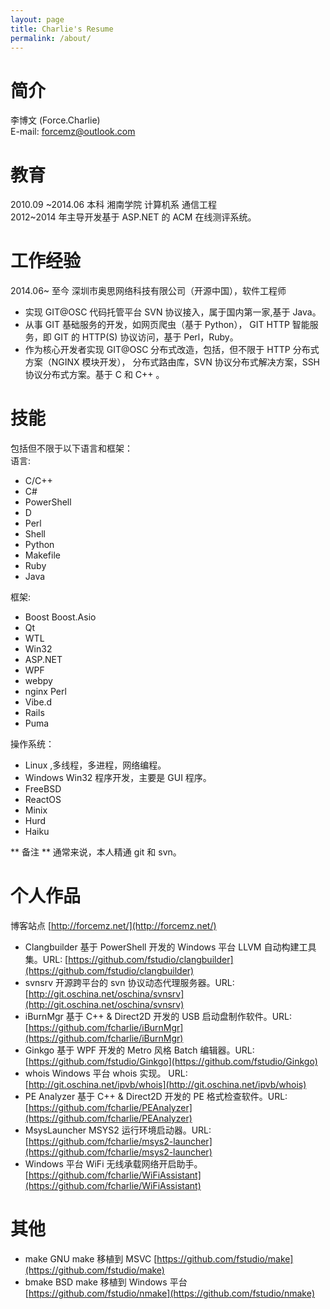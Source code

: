 ```yaml
---
layout: page
title: Charlie's Resume
permalink: /about/
---
```



# 简介       
李博文 (Force.Charlie)  
E-mail: forcemz@outlook.com


# 教育  
2010.09 ~2014.06 本科 湘南学院 计算机系 通信工程  
2012~2014 年主导开发基于 ASP.NET 的 ACM 在线测评系统。

# 工作经验     
2014.06~ 至今 深圳市奥思网络科技有限公司（开源中国），软件工程师       
- 实现 GIT@OSC 代码托管平台 SVN 协议接入，属于国内第一家,基于 Java。        
- 从事 GIT 基础服务的开发，如网页爬虫（基于 Python）， GIT HTTP 智能服务，即 GIT 的 HTTP(S) 协议访问，基于 Perl，Ruby。    
- 作为核心开发者实现 GIT@OSC 分布式改造，包括，但不限于 HTTP 分布式方案（NGINX 模块开发），
分布式路由库，SVN 协议分布式解决方案，SSH 协议分布式方案。基于 C 和 C++ 。   

# 技能     
包括但不限于以下语言和框架：  
语言:        
- C/C++     
- C#   
- PowerShell     
- D     
- Perl
- Shell     
- Python   
- Makefile   
- Ruby       
- Java      

框架:     
- Boost Boost.Asio   
- Qt  
- WTL   
- Win32  
- ASP.NET   
- WPF      
- webpy   
- nginx Perl   
- Vibe.d   
- Rails  
- Puma  

操作系统：   
- Linux ,多线程，多进程，网络编程。   
- Windows Win32 程序开发，主要是 GUI 程序。  
- FreeBSD   
- ReactOS  
- Minix  
- Hurd  
- Haiku  


** 备注 ** 通常来说，本人精通 git 和 svn。  


# 个人作品    
博客站点 [http://forcemz.net/](http://forcemz.net/)         
- Clangbuilder 基于 PowerShell 开发的 Windows 平台 LLVM 自动构建工具集。URL: [https://github.com/fstudio/clangbuilder](https://github.com/fstudio/clangbuilder)      
- svnsrv 开源跨平台的 svn 协议动态代理服务器。URL: [http://git.oschina.net/oschina/svnsrv](http://git.oschina.net/oschina/svnsrv)     
- iBurnMgr 基于 C++ & Direct2D 开发的 USB 启动盘制作软件。URL: [https://github.com/fcharlie/iBurnMgr](https://github.com/fcharlie/iBurnMgr)      
- Ginkgo 基于 WPF 开发的 Metro 风格 Batch 编辑器。URL: [https://github.com/fstudio/Ginkgo](https://github.com/fstudio/Ginkgo)      
- whois Windows 平台 whois 实现。 URL: [http://git.oschina.net/ipvb/whois](http://git.oschina.net/ipvb/whois)  
- PE Analyzer 基于 C++ & Direct2D 开发的 PE 格式检查软件。URL: [https://github.com/fcharlie/PEAnalyzer](https://github.com/fcharlie/PEAnalyzer)        
- MsysLauncher MSYS2 运行环境启动器。URL: [https://github.com/fcharlie/msys2-launcher](https://github.com/fcharlie/msys2-launcher)     
- Windows 平台 WiFi 无线承载网络开启助手。 [https://github.com/fcharlie/WiFiAssistant](https://github.com/fcharlie/WiFiAssistant)

# 其他
- make GNU make 移植到 MSVC [https://github.com/fstudio/make](https://github.com/fstudio/make)
- bmake BSD make 移植到 Windows 平台 [https://github.com/fstudio/nmake](https://github.com/fstudio/nmake)   